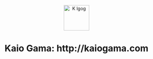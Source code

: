 
<p align="center">
  <a href="https://www.kaiogama.com">
    <img alt="K lgog" src="https://images.vexels.com/media/users/3/184147/isolated/preview/ba53c426e3c54ff004f79e7b2b698530-letra-3d-colorida-k-by-vexels.png" width="80" />
  </a>
</p> 
<h1 align="center"> Kaio Gama: http://kaiogama.com
</h1>



<!-- ![2021-03-21 21 06 56 www kaiogama com 21bfd75a8159](https://user-images.githubusercontent.com/15802576/111928229-6552a600-8a89-11eb-9a46-ea199a8e48a3.png)
